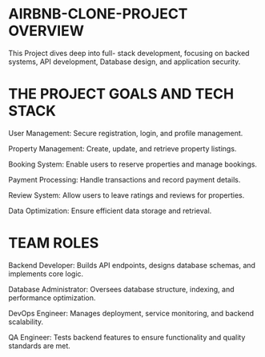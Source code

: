 <h1>AIRBNB-CLONE-PROJECT OVERVIEW</h1>

<body>This Project dives deep into full- stack development, focusing on backed systems, API development, Database design, and application security.

<h1>THE PROJECT GOALS AND TECH STACK</h1>

User Management: Secure registration, login, and profile management.

Property Management: Create, update, and retrieve property listings.

Booking System: Enable users to reserve properties and manage bookings.

Payment Processing: Handle transactions and record payment details.

Review System: Allow users to leave ratings and reviews for properties.

Data Optimization: Ensure efficient data storage and retrieval.

# TEAM ROLES
Backend Developer: Builds API endpoints, designs database schemas, and implements core logic.

Database Administrator: Oversees database structure, indexing, and performance optimization.

DevOps Engineer: Manages deployment, service monitoring, and backend scalability.

QA Engineer: Tests backend features to ensure functionality and quality standards are met.





























<body/>


